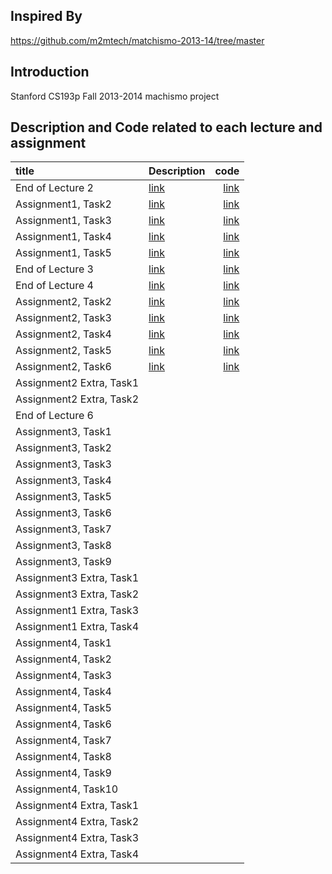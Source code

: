 ## Inspired By
https://github.com/m2mtech/matchismo-2013-14/tree/master

## Introduction
Stanford CS193p Fall 2013-2014 machismo project

## Description and Code related to each lecture and assignment

| title      | Description| code        | 
|:-----------|:-----------|------------:|
| End of Lecture 2| [link](https://github.com/HaeSeongPark/matchismo-2013-14/blob/master/Description/End%20of%20Lecture%202.md)|        [link](https://github.com/HaeSeongPark/matchismo-2013-14/tree/end_of_lecture2) |
|Assignment1, Task2| [link](https://github.com/HaeSeongPark/matchismo-2013-14/blob/master/Description/Assignment1_Task2.md)   |   [link](https://github.com/HaeSeongPark/matchismo-2013-14/tree/assignment1_task2)|
|Assignment1, Task3| [link](https://github.com/HaeSeongPark/matchismo-2013-14/blob/master/Description/Assignment1_Task3.md)   |   [link](https://github.com/HaeSeongPark/matchismo-2013-14/tree/assignment1_task3)|
|Assignment1, Task4| [link](https://github.com/HaeSeongPark/matchismo-2013-14/blob/master/Description/Assignment1_Task4.md)   |   [link](https://github.com/HaeSeongPark/matchismo-2013-14/tree/assignment1_task4)|
|Assignment1, Task5| [link](https://github.com/HaeSeongPark/matchismo-2013-14/blob/master/Description/Assignment1_Task5.md)   |   [link](https://github.com/HaeSeongPark/matchismo-2013-14/tree/assignment1_task5)|
|End of Lecture 3| [link](https://github.com/HaeSeongPark/matchismo-2013-14/blob/master/Description/End%20of%20Lecture%203.md)   |   [link](https://github.com/HaeSeongPark/matchismo-2013-14/tree/endOfLecture3)|
|End of Lecture 4| [link](https://github.com/HaeSeongPark/matchismo-2013-14/blob/master/Description/End%20of%20Lecture%204.md)   |   [link](https://github.com/HaeSeongPark/matchismo-2013-14/tree/endOfLecture4)|
|Assignment2, Task2| [link](https://github.com/HaeSeongPark/matchismo-2013-14/blob/master/Description/Assignment2_Task2.md)   |   [link](https://github.com/HaeSeongPark/matchismo-2013-14/tree/assignmnet2_tast2)|
|Assignment2, Task3| [link](https://github.com/HaeSeongPark/matchismo-2013-14/blob/master/Description/Assignment2_Task3.md)   |   [link](https://github.com/HaeSeongPark/matchismo-2013-14/tree/assignment2_task3)|
|Assignment2, Task4| [link](https://github.com/HaeSeongPark/matchismo-2013-14/blob/master/Description/Assignment2_Task4.md)   |   [link](https://github.com/HaeSeongPark/matchismo-2013-14/tree/assignment2_task4)|
|Assignment2, Task5| [link](https://github.com/HaeSeongPark/matchismo-2013-14/blob/master/Description/Assignment2_Task5.md)   |   [link](https://github.com/HaeSeongPark/matchismo-2013-14/tree/assignment2_task5)|
|Assignment2, Task6| [link](https://github.com/HaeSeongPark/matchismo-2013-14/blob/master/Description/Assignment2_Task6.md)   |   [link](https://github.com/HaeSeongPark/matchismo-2013-14/tree/assignment2_task6)|
|Assignment2 Extra, Task1| []()   |   []()|
|Assignment2 Extra, Task2| []()   |   []()|
|End of Lecture 6| []()   |   []()|
|Assignment3, Task1| []()   |   []()|
|Assignment3, Task2| []()   |   []()|
|Assignment3, Task3| []()   |   []()|
|Assignment3, Task4| []()   |   []()|
|Assignment3, Task5| []()   |   []()|
|Assignment3, Task6| []()   |   []()|
|Assignment3, Task7| []()   |   []()|
|Assignment3, Task8| []()   |   []()|
|Assignment3, Task9| []()   |   []()|
|Assignment3 Extra, Task1| []()   |   []()|
|Assignment3 Extra, Task2| []()   |   []()|
|Assignment1 Extra, Task3| []()   |   []()|
|Assignment1 Extra, Task4| []()   |   []()|
|Assignment4, Task1| []()   |   []()|
|Assignment4, Task2| []()   |   []()|
|Assignment4, Task3| []()   |   []()|
|Assignment4, Task4| []()   |   []()|
|Assignment4, Task5| []()   |   []()|
|Assignment4, Task6| []()   |   []()|
|Assignment4, Task7| []()   |   []()|
|Assignment4, Task8| []()   |   []()|
|Assignment4, Task9| []()   |   []()|
|Assignment4, Task10| []()   |   []()|
|Assignment4 Extra, Task1| []()   |   []()|
|Assignment4 Extra, Task2| []()   |   []()|
|Assignment4 Extra, Task3| []()   |   []()|
|Assignment4 Extra, Task4| []()   |   []()|




